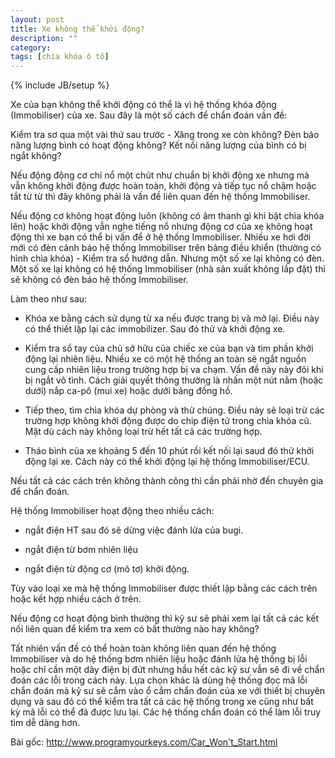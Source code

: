 ```yaml
---
layout: post
title: Xe không thể khởi động?
description: ""
category: 
tags: [chìa khóa ô tô]
---
```

{% include JB/setup %}

Xe của bạn không thể khởi động có thể là vì hệ thống khóa động (Immobiliser) của xe. Sau đây là một số cách để chẩn đoán vấn đề:

Kiểm tra sơ qua một vài thứ sau trước - Xăng trong xe còn không? Đèn báo năng lượng bình có hoạt động không? Kết nối năng lượng của bình có bị ngắt không?

Nếu động động cơ chỉ nổ một chút như chuẩn bị khởi động xe nhưng mà vẫn không khởi động được hoàn toàn, khởi động và tiếp tục nổ chậm hoặc tắt từ từ thì đây không phải là vấn đề liên quan đến hệ thống Immobiliser. 

Nếu động cơ không hoạt động luôn (không có âm thanh gì khi bật chìa khóa lên) hoặc khởi động vẫn nghe tiếng nổ nhưng động cơ của xe không hoạt động thì xe bạn có thể bị vấn để ở hệ thống Immobiliser. Nhiều xe hơi đời mới có đèn cảnh báo hệ thống Immobiliser trên bảng điều khiển (thường có hình chìa khóa) - Kiểm tra sổ hướng dẫn. Nhưng một số xe lại không có đèn. Một số xe lại không có hệ thống Immobiliser (nhà sản xuất không lắp đặt) thì sẽ không có đèn báo hệ thống Immobiliser.  

Làm theo như sau:

- Khóa xe bằng cách sử dụng từ xa nếu được trang bị và mở lại. Điều này có thể thiết lập lại các immobilizer. Sau đó thử và khởi động xe.

- Kiểm tra sổ tay của chủ sở hữu của chiếc xe của bạn và tìm phần khởi động lại nhiên liệu. Nhiều xe có một hệ thống an toàn sẽ ngắt nguồn cung cấp nhiên liệu trong trường hợp bị va chạm. Vấn đề này này đôi khi bị ngắt vô tình. Cách giải quyết thông thường là nhấn một nút nằm (hoặc dưới) nắp ca-pô (mui xe) hoặc dưới bảng đồng hồ.

- Tiếp theo, tìm chìa khóa dự phòng và thử chúng. Điều này sẽ loại trừ các trường hợp không khởi động được do chip điện tử trong chìa khóa cũ. Mặt dù cách này không loại trừ hết tất cả các trường hợp.

- Tháo bình của xe khoảng 5 đến 10 phút rồi kết nối lại saud đó thử khởi động lại xe. Cách này có thể khởi động lại hệ thống Immobiliser/ECU.

Nếu tất cả các cách trên không thành công thì cần phải nhờ đến chuyên gia để chẩn đoán.

Hệ thống Immobiliser hoạt động theo nhiều cách:

- ngắt điện HT sau đó sẽ dừng việc đánh lửa của bugi. 

- ngắt điện từ bơm nhiên liệu

- ngắt điện từ động cơ (mô tơ) khởi động.

Tùy vào loại xe mà hệ thống Immobiliser được thiết lập bằng các cách trên hoặc kết hợp nhiều cách ở trên.

Nếu động cơ hoạt động bình thường thì kỹ sư sẽ phải xem lại tất cả các kết nối liên quan để kiểm tra xem có bất thường nào hay không?

Tất nhiên vấn đề có thể hoàn toàn không liên quan đến hệ thống Immobiliser và do hệ thống bơm nhiên liệu hoặc đánh lửa hệ thống bị lỗi hoặc chỉ cần một dây điện bị đứt nhưng hầu hết các kỹ sư vẫn sẽ đi về chẩn đoán các lỗi trong cách này. Lựa chọn khác là dùng hệ thống đọc mã lỗi chẩn đoán mà kỹ sư sẽ cắm vào ổ cắm chẩn đoán của xe với thiết bị chuyên dụng và sau đó có thể kiểm tra tất cả các hệ thống trong xe cũng như bất kỳ mã lỗi có thể đã được lưu lại. Các hệ thống chẩn đoán có thể làm lỗi truy tìm dễ dàng hơn.

Bài gốc: http://www.programyourkeys.com/Car_Won't_Start.html